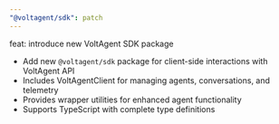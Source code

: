 ```yaml
---
"@voltagent/sdk": patch
---
```


feat: introduce new VoltAgent SDK package

- Add new `@voltagent/sdk` package for client-side interactions with VoltAgent API
- Includes VoltAgentClient for managing agents, conversations, and telemetry
- Provides wrapper utilities for enhanced agent functionality
- Supports TypeScript with complete type definitions
